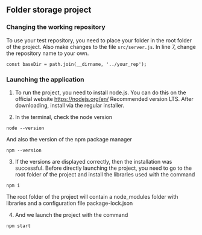 ## Folder storage project

### Changing the working repository

To use your test repository, you need to place your folder in the root folder of the project. 
Also make changes to the file `src/server.js`. In line 7, change the repository name to your own.

`const baseDir = path.join(__dirname, '../your_rep');`

### Launching the application

1. To run the project, you need to install node.js. You can do this on the official website <https://nodejs.org/en/> 
Recommended version LTS. After downloading, install via the regular installer.

2. In the terminal, check the node version

`node --version`

And also the version of the npm package manager

`npm --version`

3. If the versions are displayed correctly, then the installation was successful.
Before directly launching the project, you need to go to the root folder of the project and install the libraries used with the command

`npm i`

The root folder of the project will contain a node_modules folder with libraries and a configuration file package-lock.json

4. And we launch the project with the command

`npm start`

